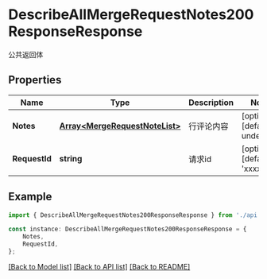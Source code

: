# DescribeAllMergeRequestNotes200ResponseResponse

公共返回体

## Properties

Name | Type | Description | Notes
------------ | ------------- | ------------- | -------------
**Notes** | [**Array&lt;MergeRequestNoteList&gt;**](MergeRequestNoteList.md) | 行评论内容 | [optional] [default to undefined]
**RequestId** | **string** | 请求id | [optional] [default to 'xxxxx']

## Example

```typescript
import { DescribeAllMergeRequestNotes200ResponseResponse } from './api';

const instance: DescribeAllMergeRequestNotes200ResponseResponse = {
    Notes,
    RequestId,
};
```

[[Back to Model list]](../README.md#documentation-for-models) [[Back to API list]](../README.md#documentation-for-api-endpoints) [[Back to README]](../README.md)
